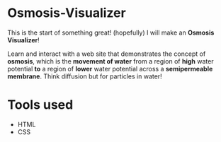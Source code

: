 # Osmosis-Visualizer
This is the start of something great! (hopefully) I will make an **Osmosis Visualizer**! 

Learn and interact with a web site that demonstrates the concept of **osmosis**, which is the **movement of water** from a region of **high** water potential **to** a region of **lower** water potential across a **semipermeable membrane**. Think diffusion but for particles in water!

# Tools used
- HTML
- CSS